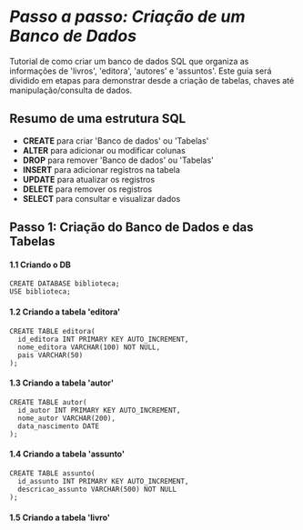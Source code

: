 # *Passo a passo: Criação de um Banco de Dados*
Tutorial de como criar um banco de dados SQL que organiza as informações de 'livros', 'editora', 'autores' e 'assuntos'.
Este guia será dividido em etapas para demonstrar desde a criação de tabelas, chaves até manipulação/consulta de dados.

## Resumo de uma estrutura SQL
* __CREATE__ para criar 'Banco de dados' ou 'Tabelas'
* __ALTER__ para adicionar ou modificar colunas
* __DROP__ para remover 'Banco de dados' ou 'Tabelas'
* __INSERT__ para adicionar registros na tabela
* __UPDATE__ para atualizar os registros
* __DELETE__ para remover os registros
* __SELECT__ para consultar e visualizar dados

## Passo 1: Criação do Banco de Dados e das Tabelas
#### 1.1 Criando o DB

```
CREATE DATABASE biblioteca;
USE biblioteca;
```
#### 1.2 Criando a tabela 'editora'
```
CREATE TABLE editora(
  id_editora INT PRIMARY KEY AUTO_INCREMENT,
  nome_editora VARCHAR(100) NOT NULL,
  pais VARCHAR(50)
);
```
#### 1.3 Criando a tabela 'autor'
```
CREATE TABLE autor(
  id_autor INT PRIMARY KEY AUTO_INCREMENT,
  nome_autor VARCHAR(200),
  data_nascimento DATE
);
```
#### 1.4 Criando a tabela 'assunto'
```
CREATE TABLE assunto(
  id_assunto INT PRIMARY KEY AUTO_INCREMENT,
  descricao_assunto VARCHAR(500) NOT NULL
);
```
#### 1.5 Criando a tabela 'livro'

